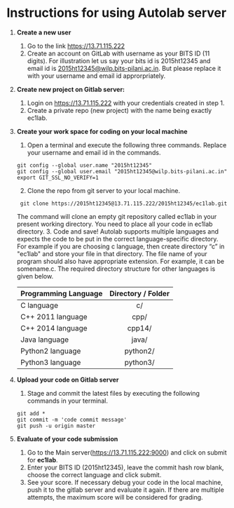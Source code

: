 # Instructions for using Autolab server #
 
1. **Create a new user**
    1. Go to the link https://13.71.115.222
    2. Create an account on GitLab with username as your BITS ID (11 digits). For illustration let us say your bits id is 2015ht12345 and email id is 2015ht12345@wilp.bits-pilani.ac.in. But please replace it with your username and email id approrpriately.  
 
2. **Create new project on Gitlab server:**
    1. Login on https://13.71.115.222  with your credentials created in step 1.
    2. Create a private repo (new project) with the name being exactly ec1lab.
 
3. **Create your work space for coding on your local machine**
    1. Open a terminal and execute the following three commands. Replace your username and email id in the commands.     
      ```shell
      git config --global user.name "2015ht12345" 
      git config --global user.email "2015ht12345@wilp.bits-pilani.ac.in"
      export GIT_SSL_NO_VERIFY=1 
      ```
    2. Clone the repo from git server to your local machine.
      ```shell
       git clone https://2015ht12345@13.71.115.222/2015ht12345/ec1lab.git
      ```
      The command will clone an empty git repository called ec1lab in your present working directory. You need to place all your code in ec1lab directory.
    3. Code and save! Autolab supports multiple languages and expects the code to be put in the correct language-specific directory.  For example if you are choosing c language, then create directory “c” in "ec1lab" and store your file in that directory. The file name of your program should also have appropriate extension. For example, it can be somename.c. The required directory structure for other languages is given below. 
    
    | Programming Language | Directory / Folder  |
    |-------- |:----------:|
    | C language | c/ |
    | C++ 2011 language | cpp/ |
    | C++ 2014 language | cpp14/ |
    | Java language | java/ |
    | Python2 language | python2/ |
    | Python3 language | python3/ |
 
4. **Upload your code on Gitlab server**    
    1. Stage and commit the latest files by executing the following commands in your terminal. 
      ```shell
      git add *
      git commit -m 'code commit message'
      git push -u origin master
      ```
 
5. **Evaluate of your code submission**
    1. Go to the Main server(https://13.71.115.222:9000) and click on submit for **ec1lab**.
    2. Enter your BITS ID (2015ht12345), leave the commit hash row blank, choose the correct language and click submit. 
    3. See your score. If necessary debug your code in the local machine, push it to the gitlab server and evaluate it again. If there are multiple attempts, the maximum score will be considered for grading.